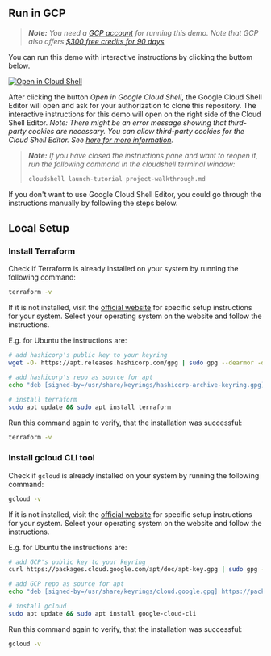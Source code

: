 ## Run in GCP

> ***Note:** You need a [GCP account](https://console.cloud.google.com/freetrial) for running this demo. Note that GCP also offers [$300 free credits for 90 days](https://cloud.google.com/free/docs/free-cloud-features#free-trial).*

You can run this demo with interactive instructions by clicking the buttom below.

[![Open in Cloud Shell](https://gstatic.com/cloudssh/images/open-btn.svg)](https://shell.cloud.google.com/cloudshell/editor?cloudshell_git_repo=https://github.com/LoHertel/terraform-demo&cloudshell_git_branch=main&cloudshell_tutorial=project-walkthrough.md)

After clicking the button *Open in Google Cloud Shell*, the Google Cloud Shell Editor will open and ask for your authorization to clone this repository. The interactive instructions for this demo will open on the right side of the Cloud Shell Editor.
*Note: There might be an error message showing that third-party cookies are necessary. You can allow third-party cookies for the Cloud Shell Editor. See [here for more information](https://cloud.google.com/code/docs/shell/limitations#private_browsing_and_disabled_third-party_cookies).*

> ***Note:** If you have closed the instructions pane and want to reopen it, run the following command in the cloudshell terminal window:*
> ```sh
> cloudshell launch-tutorial project-walkthrough.md
> ```

If you don't want to use Google Cloud Shell Editor, you could go through the instructions manually by following the steps below.



## Local Setup

### Install Terraform
Check if Terraform is already installed on your system by running the following command:
```bash
terraform -v
```

If it is not installed, visit the [official website](https://developer.hashicorp.com/terraform/downloads) for specific setup instructions for your system.
Select your operating system on the website and follow the instructions.

E.g. for Ubuntu the instructions are:
```bash
# add hashicorp's public key to your keyring
wget -O- https://apt.releases.hashicorp.com/gpg | sudo gpg --dearmor -o /usr/share/keyrings/hashicorp-archive-keyring.gpg
```

```bash
# add hashicorp's repo as source for apt
echo "deb [signed-by=/usr/share/keyrings/hashicorp-archive-keyring.gpg] https://apt.releases.hashicorp.com $(lsb_release -cs) main" | sudo tee /etc/apt/sources.list.d/hashicorp.list
```

```bash
# install terraform
sudo apt update && sudo apt install terraform
```

Run this command again to verify, that the installation was successful:
```bash
terraform -v
```

### Install gcloud CLI tool

Check if `gcloud` is already installed on your system by running the following command:
```bash
gcloud -v
```

If it is not installed, visit the [official website](https://cloud.google.com/sdk/docs/install) for specific setup instructions for your system.
Select your operating system on the website and follow the instructions.

E.g. for Ubuntu the instructions are:
```bash
# add GCP's public key to your keyring
curl https://packages.cloud.google.com/apt/doc/apt-key.gpg | sudo gpg --dearmor -o /usr/share/keyrings/cloud.google.gpg
```

```bash
# add GCP repo as source for apt
echo "deb [signed-by=/usr/share/keyrings/cloud.google.gpg] https://packages.cloud.google.com/apt cloud-sdk main" | sudo tee -a /etc/apt/sources.list.d/google-cloud-sdk.list
```

```bash
# install gcloud
sudo apt update && sudo apt install google-cloud-cli
```

Run this command again to verify, that the installation was successful:
```bash
gcloud -v
```